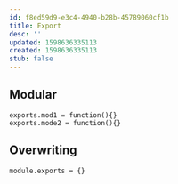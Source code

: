 ```yaml
---
id: f8ed59d9-e3c4-4940-b28b-45789060cf1b
title: Export
desc: ''
updated: 1598636335113
created: 1598636335113
stub: false
---
```



## Modular
```
exports.mod1 = function(){}
exports.mode2 = function(){}

```

## Overwriting
```
module.exports = {}

```


